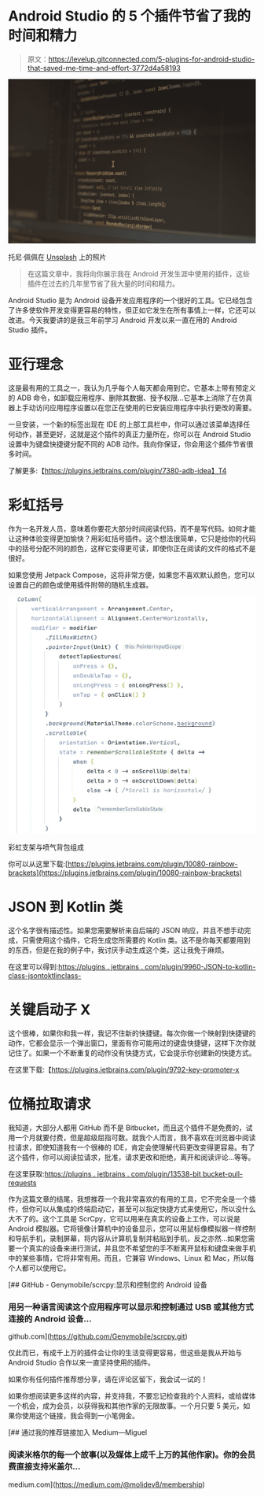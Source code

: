 # Android Studio 的 5 个插件节省了我的时间和精力

> 原文：<https://levelup.gitconnected.com/5-plugins-for-android-studio-that-saved-me-time-and-effort-3772d4a58193>

![](img/f4f79c90bff9b8c37e48cfb771700ae9.png)

托尼·佩佩在 [Unsplash](https://unsplash.com?utm_source=medium&utm_medium=referral) 上的照片

> 在这篇文章中，我将向你展示我在 Android 开发生涯中使用的插件，这些插件在过去的几年里节省了我大量的时间和精力。

Android Studio 是为 Android 设备开发应用程序的一个很好的工具。它已经包含了许多使软件开发变得更容易的特性，但正如它发生在所有事情上一样，它还可以改进。今天我要讲的是我三年前学习 Android 开发以来一直在用的 Android Studio 插件。

# 亚行理念

这是最有用的工具之一，我认为几乎每个人每天都会用到它。它基本上带有预定义的 ADB 命令，如卸载应用程序、删除其数据、授予权限…它基本上消除了在仿真器上手动访问应用程序设置以在您正在使用的已安装应用程序中执行更改的需要。

一旦安装，一个新的标签出现在 IDE 的上部工具栏中，你可以通过该菜单选择任何动作，甚至更好，这就是这个插件的真正力量所在，你可以在 Android Studio 设置中为键盘快捷键分配不同的 ADB 动作。我向你保证，你会用这个插件节省很多时间。

了解更多:【https://plugins.jetbrains.com/plugin/7380-adb-idea】T4

# 彩虹括号

作为一名开发人员，意味着你要花大部分时间阅读代码，而不是写代码。如何才能让这种体验变得更加愉快？用彩虹括号插件。这个想法很简单，它只是给你的代码中的括号分配不同的颜色，这样它变得更可读，即使你正在阅读的文件的格式不是很好。

如果您使用 Jetpack Compose，这将非常方便，如果您不喜欢默认颜色，您可以设置自己的颜色或使用插件附带的随机生成器。

![](img/2b649d16fd3ffaad903048b848c291c6.png)

彩虹支架与喷气背包组成

你可以从这里下载:[https://plugins.jetbrains.com/plugin/10080-rainbow-brackets](https://plugins.jetbrains.com/plugin/10080-rainbow-brackets)

# JSON 到 Kotlin 类

这个名字很有描述性。如果您需要解析来自后端的 JSON 响应，并且不想手动完成，只需使用这个插件，它将生成您所需要的 Kotlin 类。这不是你每天都要用到的东西，但是在我的例子中，我讨厌手动生成这个类，这让我免于麻烦。

在这里可以得到:[https://plugins . jetbrains . com/plugin/9960-JSON-to-kotlin-class-jsontoktlinclass-](https://plugins.jetbrains.com/plugin/9960-json-to-kotlin-class-jsontokotlinclass-)

# 关键启动子 X

这个很棒，如果你和我一样，我记不住新的快捷键。每次你做一个映射到快捷键的动作，它都会显示一个弹出窗口，里面有你可能用过的键盘快捷键，这样下次你就记住了。如果一个不断重复的动作没有快捷方式，它会提示你创建新的快捷方式。

在这里下载:【https://plugins.jetbrains.com/plugin/9792-key-promoter-x 

# 位桶拉取请求

我知道，大部分人都用 GitHub 而不是 Bitbucket，而且这个插件不是免费的，试用一个月就要付费，但是超级屈指可数。就我个人而言，我不喜欢在浏览器中阅读拉请求，即使知道我有一个很棒的 IDE，肯定会使理解代码更改变得更容易。有了这个插件，你可以阅读拉请求，批准，请求更改和拒绝，离开和阅读评论…等等。

在这里获取:[https://plugins . jetbrains . com/plugin/13538-bit bucket-pull-requests](https://plugins.jetbrains.com/plugin/13538-bitbucket-pull-requests)

作为这篇文章的结尾，我想推荐一个我非常喜欢的有用的工具，它不完全是一个插件，但你可以从集成的终端启动它，甚至可以指定快捷方式来使用它，所以没什么大不了的。这个工具是 ScrCpy，它可以用来在真实的设备上工作，可以说是 Android 模拟器。它将镜像计算机中的设备显示，您可以用鼠标像模拟器一样控制和导航手机，录制屏幕，将内容从计算机复制并粘贴到手机，反之亦然…如果您需要一个真实的设备来进行测试，并且您不希望您的手不断离开鼠标和键盘来做手机中的某些事情，它将非常有用。而且，它兼容 Windows、Linux 和 Mac，所以每个人都可以使用它。

[](https://github.com/Genymobile/scrcpy.git) [## GitHub - Genymobile/scrcpy:显示和控制您的 Android 设备

### 用另一种语言阅读这个应用程序可以显示和控制通过 USB 或其他方式连接的 Android 设备…

github.com](https://github.com/Genymobile/scrcpy.git) 

仅此而已，有成千上万的插件会让你的生活变得更容易，但这些是我从开始与 Android Studio 合作以来一直坚持使用的插件。

如果你有任何插件推荐想分享，请在评论区留下，我会试一试的！

如果你想阅读更多这样的内容，并支持我，不要忘记检查我的个人资料，或给媒体一个机会，成为会员，以获得我和其他作家的无限故事。一个月只要 5 美元，如果你使用这个链接，我会得到一小笔佣金。

[](https://medium.com/@molidev8/membership) [## 通过我的推荐链接加入 Medium—Miguel

### 阅读米格尔的每一个故事(以及媒体上成千上万的其他作家)。你的会员费直接支持米盖尔…

medium.com](https://medium.com/@molidev8/membership)